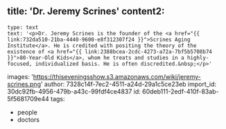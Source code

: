 title: 'Dr. Jeremy Scrines'
content2:
  -
    type: text
    text: '<p>Dr. Jeremy Scrines is the founder of the <a href="{{ link:732da510-21ba-4440-9600-e8f312307f24 }}">Scrines Aging Institute</a>. He is credited with positing the theory of the existence of <a href="{{ link:2388bcea-2cdc-4273-a72a-7bf5b5708b74 }}">80-Year-Old Kids</a>, whom he treats and studies in a highly-focused, individualized basis. He is often discredited.&nbsp;</p>'
images: 'https://thiseveningsshow.s3.amazonaws.com/wiki/jeremy-scrines.png'
author: 7328c14f-7ec2-4511-a24d-29a1c5ce23eb
import_id: 30dc92fb-4956-479b-a43c-99fdf4ce4837
id: 60deb111-2edf-410f-83ab-5f5681709e44
tags:
  - people
  - doctors

